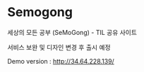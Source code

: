 # Semogong
세상의 모든 공부 (SeMoGong) - TIL 공유 사이트

서비스 보완 및 디자인 변경 후 출시 예정

Demo version : http://34.64.228.139/
